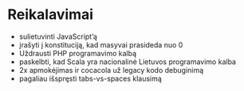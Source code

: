 # Reikalavimai
* sulietuvinti JavaScript’ą
* įrašyti į konstituciją, kad masyvai prasideda nuo 0
* Uždrausti PHP programavimo kalbą
* paskelbti, kad Scala yra nacionalinė Lietuvos programavimo kalba
* 2x apmokėjimas ir cocacola už legacy kodo debuginimą
* pagaliau išspręsti tabs-vs-spaces klausimą
